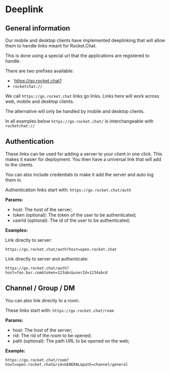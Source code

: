 # Deeplink

## General information

Our mobile and desktop clients have implemented deeplinking that will allow them to handle links meant for Rocket.Chat.

This is done using a special url that the applications are registered to handle.

There are two prefixes available:

* `https://go.rocket.chat1
* `rocketchat://`

We call `https://go.rocket.chat` links go links. Links here will work across web, mobile and desktop clients.

The alternative will only be handled by mobile and desktop clients.

In all examples below `https://go.rocket.chat/` is interchangeable with `rocketchat://`

## Authentication

These links can be used for adding a server to your client in one click.  This makes it easier for deployment.  You then have a universal link that will add to the clients.

You can also include credentials to make it add the server and auto log them in.

Authentication links start with: `https://go.rocket.chat/auth`

**Params:**

- host: The host of the server;
- token (optional): The token of the user to be authenticated;
- userId (optional): The id of the user to be authenticated;

**Examples:**

Link directly to server:

```
https://go.rocket.chat/auth?host=open.rocket.chat
```

Link directly to server and authenticate:

```
https://go.rocket.chat/auth?host=foo.bar.com&token=123abc&userId=1234abcd
```

## Channel / Group / DM

You can also link directly to a room.

These links start with: `https://go.rocket.chat/room`

**Params:**

- host: The host of the server;
- rid: The rid of the room to be opened;
- path (optional): The path URL to be opened on the web;

**Example:**

```
https://go.rocket.chat/room?host=open.rocket.chat&rid=GENERAL&path=channel/general
```
